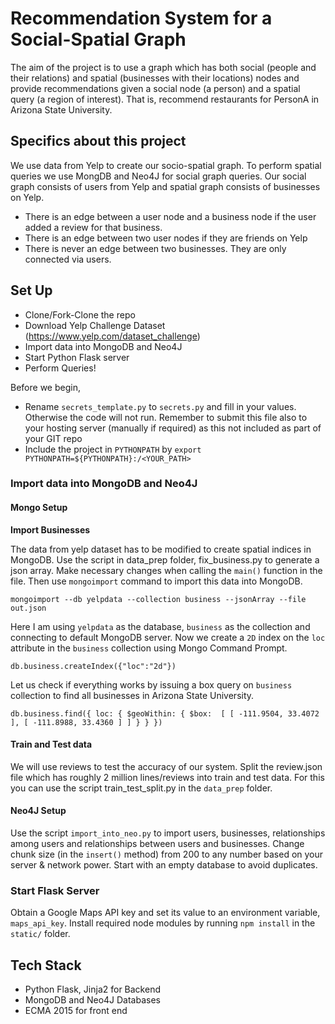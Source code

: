 # Recommendation System for a Social-Spatial Graph
The aim of the project is to use a graph which has both social (people and their relations) 
and spatial (businesses with their locations) nodes and provide recommendations given a social node (a person) 
and a spatial query (a region of interest). That is, recommend restaurants for PersonA in Arizona State University.

## Specifics about this project
We use data from Yelp to create our socio-spatial graph. To perform spatial queries we use MongDB and 
Neo4J for social graph queries. Our social graph consists of users from Yelp and spatial graph consists of
businesses on Yelp. 

- There is an edge between a user node and a business node if the user added a review for that business.
- There is an edge between two user nodes if they are friends on Yelp
- There is never an edge between two businesses. They are only connected via users.

## Set Up
- Clone/Fork-Clone the repo
- Download Yelp Challenge Dataset (https://www.yelp.com/dataset_challenge)
- Import data into MongoDB and Neo4J
- Start Python Flask server
- Perform Queries!

Before we begin,

- Rename `secrets_template.py` to `secrets.py` and fill in your values. Otherwise the code
will not run. Remember to submit this file also to your hosting server (manually if required)
as this not included as part of your GIT repo
- Include the project in `PYTHONPATH` by `export PYTHONPATH=${PYTHONPATH}:/<YOUR_PATH>`

### Import data into MongoDB and Neo4J
#### Mongo Setup

**Import Businesses**

The data from yelp dataset has to be modified to create spatial indices in MongoDB. Use the script in
data_prep folder, fix_business.py to generate a json array. Make necessary changes when calling the `main()` function 
in the file. Then use `mongoimport` command to import this data into MongoDB.

`mongoimport --db yelpdata --collection business --jsonArray --file out.json`

Here I am using `yelpdata` as the database, `business` as the collection and connecting to default MongoDB server.
Now we create a `2D` index on the `loc` attribute in the `business` collection using Mongo Command Prompt.

`db.business.createIndex({"loc":"2d"})`

Let us check if everything works by issuing a box query on `business` collection to find all businesses in Arizona State University.

`db.business.find({
    loc: { $geoWithin: { $box:  [ [ -111.9504, 33.4072 ], [ -111.8988, 33.4360 ] ] } }
})`


#### Train and Test data
We will use reviews to test the accuracy of our system. Split the review.json file which has roughly 2 million
lines/reviews into train and test data. For this you can use the script train_test_split.py in the `data_prep` folder.

#### Neo4J Setup
Use the script `import_into_neo.py` to import users, businesses, relationships among users and 
relationships between users and businesses. Change chunk size (in the `insert()` method) from 200 
to any number based on your server & network power. Start with an empty database to avoid duplicates. 


### Start Flask Server

Obtain a Google Maps API key and set its value to an environment variable, `maps_api_key`. Install required node
modules by running `npm install` in the `static/` folder.


## Tech Stack

- Python Flask, Jinja2 for Backend
- MongoDB and Neo4J Databases 
- ECMA 2015 for front end

